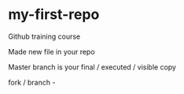 # my-first-repo
Github training course


Made new file in your repo

Master branch is your final / executed / visible copy 

fork / branch - 
